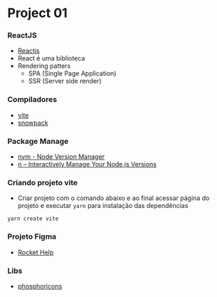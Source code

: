 # Project 01

### ReactJS

- [Reactjs](https://pt-br.reactjs.org/)
- React é uma biblioteca
- Rendering patters
  - SPA (Single Page Application)
  - SSR (Server side render)

### Compiladores

- [vite](https://vitejs.dev/)
- [snowpack](https://www.snowpack.dev/)

### Package Manage

- [nvm - Node Version Manager](https://github.com/nvm-sh/nvm)
- [n – Interactively Manage Your Node.js Versions](https://github.com/tj/n)

### Criando projeto vite

- Criar projeto com o comando abaixo e ao final acessar página do projeto e executar `yarn` para instalação das dependências

```
yarn create vite
```

### Projeto Figma

- [Rocket Help](https://www.figma.com/file/rQbh6GRPwiOTGqCXF01opn/Rocket-Help-Ignite-Lab-Community)

### Libs

- [phosphoricons](https://phosphoricons.com/)
